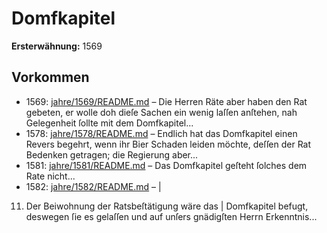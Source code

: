 # Domfkapitel

**Ersterwähnung:** 1569

## Vorkommen
- 1569: [jahre/1569/README.md](../jahre/1569/README.md) – Die Herren Räte aber
haben den Rat gebeten, er wolle doh dieſe Sachen ein
wenig laſſen anſtehen, nah Gelegenheit ſollte mit dem
Domfkapitel...
- 1578: [jahre/1578/README.md](../jahre/1578/README.md) – Endlich hat
das Domfkapitel einen Revers begehrt, wenn ihr Bier
Schaden leiden möchte, deſſen der Rat Bedenken getragen;
die Regierung aber...
- 1581: [jahre/1581/README.md](../jahre/1581/README.md) – Das
Domfkapitel geſteht ſolches dem Rate nicht...
- 1582: [jahre/1582/README.md](../jahre/1582/README.md) – |

11) Der Beiwohnung der Ratsbeſtätigung wäre das |
Domfkapitel befugt, deswegen ſie es gelaſſen und auf unſers
gnädigſten Herrn Erkenntnis...
